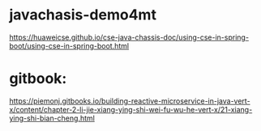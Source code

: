 # javachasis-demo4mt
https://huaweicse.github.io/cse-java-chassis-doc/using-cse-in-spring-boot/using-cse-in-spring-boot.html
# gitbook:
https://piemonj.gitbooks.io/building-reactive-microservice-in-java-vert-x/content/chapter-2-li-jie-xiang-ying-shi-wei-fu-wu-he-vert-x/21-xiang-ying-shi-bian-cheng.html
